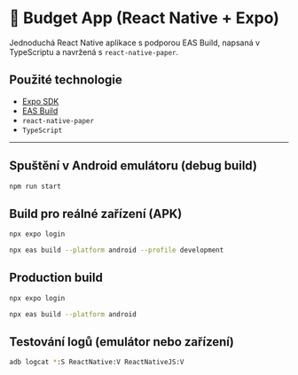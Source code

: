 # 📱 Budget App (React Native + Expo)

Jednoduchá React Native aplikace s podporou EAS Build, napsaná v TypeScriptu a navržená s `react-native-paper`.

## Použité technologie

- [Expo SDK](https://docs.expo.dev/)
- [EAS Build](https://docs.expo.dev/build/introduction/)
- `react-native-paper`
- `TypeScript`

---

## Spuštění v Android emulátoru (debug build)

```bash
npm run start
```

## Build pro reálné zařízení (APK)

```bash
npx expo login

npx eas build --platform android --profile development

```

## Production build

```bash
npx expo login

npx eas build --platform android
```

## Testování logů (emulátor nebo zařízení)

```bash
adb logcat *:S ReactNative:V ReactNativeJS:V
```
